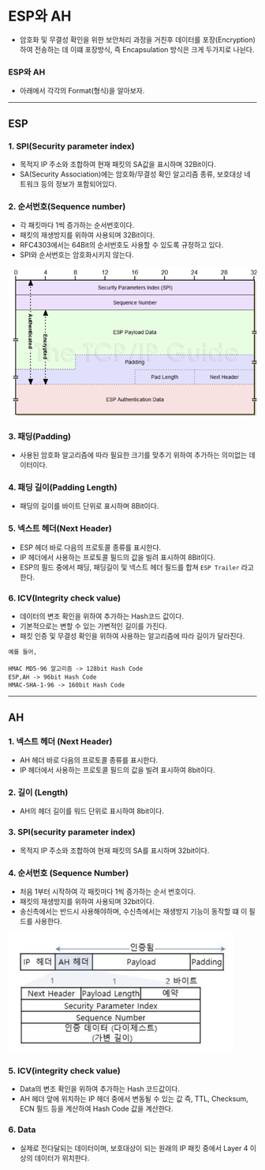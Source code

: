 # ESP와 AH

- 암호화 및 무결성 확인을 위한 보안처리 과정을 거친후 데이터를 포장(Encryption)하여 전송하는 데 이떄 포장방식, 즉 Encapsulation  방식은 크게 두가지로 나뉜다.

### ESP와 AH

- 아래에서 각각의 Format(형식)을 알아보자.

---

## ESP

### 1. SPI(Security parameter index)

- 목적지 IP 주소와 조합하여 현재 패킷의 SA값을 표시하며 32Bit이다.
- SA(Security Association)에는 암호화/무결성 확인 알고리즘 종류, 보호대상 네트워크 등의 정보가 포함되어있다.

### 2. 순서번호(Sequence number)

- 각 패킷마다 1씩 증가하는 순서번호이다.
- 패킷의 재생방지를 위하여 사용되며 32Bit이다.
- RFC4303에서는 64Bit의 순서번호도 사용할 수 있도록 규정하고 있다.
- SPI와 순서번호는 암호화시키지 않는다.

![Alt text](image-2.png)

### 3. 패딩(Padding)

- 사용된 암호화 알고리즘에 따라 필요한 크기를 맞추기 위하여 추가하는 의미없는 데이터이다.

### 4. 패딩 길이(Padding Length)

- 패딩의 길이를 바이트 단위로 표시하며 8Bit이다.

### 5. 넥스트 헤더(Next Header)

- ESP 헤더 바로 다음의 프로토콜 종류를 표시한다.
- IP 헤더에서 사용하는 프로토콜 필드의 값을 빌려 표시하여 8Bit이다.
- ESP의 필드 중에서 패딩, 패딩길이 및 넥스트 헤더 필드를 합쳐 `ESP Trailer` 라고한다.

### 6. ICV(Integrity check value)

- 데이터의 변조 확인을 위하여 추가하는 Hash코드 값이다.
- 기본적으로는 변할 수 있는 가변적인 길이를 가진다.
- 패킷 인증 및 무결성 확인을 위하여 사용하는 알고리즘에 따라 길이가 달라진다.

```markdown
예를 들어, 

HMAC MD5-96 알고리즘 -> 128bit Hash Code
ESP,AH -> 96bit Hash Code
HMAC-SHA-1-96 -> 160bit Hash Code
```

---

## AH

### 1. 넥스트 헤더 (Next Header)

- AH 헤더 바로 다음의 프로토콜 종류를 표시한다.
- IP 헤더에서 사용하는 프로토콜 필드의 값을 빌려 표시하여 8bit이다.

### 2. 길이 (Length)

- AH의 헤더 길이를 워드 단위로 표시하여 8bit이다.

### 3. SPI(security parameter index)

- 목적지 IP 주소와 조합하여 현재 패킷의 SA를 표시하며 32bit이다.

### 4. 순서번호 (Sequence Number)

- 처음 1부터 시작하여 각 패킷마다 1씩 증가하는 순서 번호이다.
- 패킷의 재생방지를 위하여 사용되며 32bit이다.
- 송신측에서는 반드시 사용해야하며, 수신측에서는 재생방지 기능이 동작할 떄 이 필드를 사용한다.

![Alt text](image-1.png)

### 5. ICV(integrity check value)

- Data의 변조 확인을 위하여 추가하는 Hash 코드값이다.
- AH 헤더 앞에 위치하는 IP 헤더 중에서 변동될 수 있는 값 즉, TTL, Checksum, ECN 필드 등을 계산하여  Hash Code 값을 계산한다.

### 6. Data

- 실제로 전다달되는 데이터이며, 보호대상이 되는 원래의 IP 패킷 중에서 Layer 4 이상의 데이터가 위치한다.